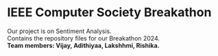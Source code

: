 # IEEE Computer Society Breakathon 
Our project is on Sentiment Analysis.</br>
Contains the repository files for our Breakathon 2024. </br>
<b>Team members: Vijay, Adithiyaa, Lakshhmi, Rishika.
